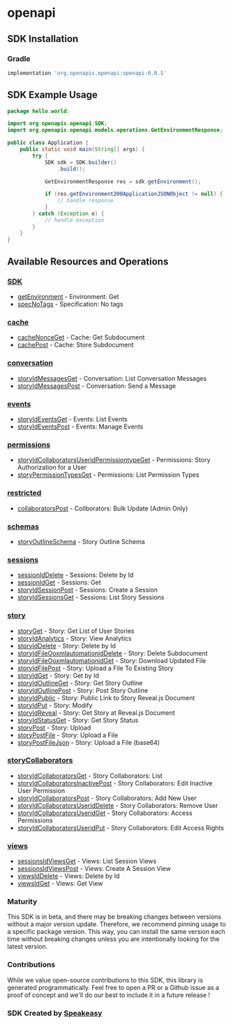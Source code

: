# openapi

<!-- Start SDK Installation -->
## SDK Installation

### Gradle

```groovy
implementation 'org.openapis.openapi:openapi:0.0.1'
```
<!-- End SDK Installation -->

## SDK Example Usage
<!-- Start SDK Example Usage -->
```java
package hello.world;

import org.openapis.openapi.SDK;
import org.openapis.openapi.models.operations.GetEnvironmentResponse;

public class Application {
    public static void main(String[] args) {
        try {
            SDK sdk = SDK.builder()
                .build();

            GetEnvironmentResponse res = sdk.getEnvironment();

            if (res.getEnvironment200ApplicationJSONObject != null) {
                // handle response
            }
        } catch (Exception e) {
            // handle exception
        }
    }
}
```
<!-- End SDK Example Usage -->

<!-- Start SDK Available Operations -->
## Available Resources and Operations

### [SDK](docs/sdk/README.md)

* [getEnvironment](docs/sdk/README.md#getenvironment) - Environment: Get
* [specNoTags](docs/sdk/README.md#specnotags) - Specification: No tags

### [cache](docs/cache/README.md)

* [cacheNonceGet](docs/cache/README.md#cachenonceget) - Cache: Get Subdocument
* [cachePost](docs/cache/README.md#cachepost) - Cache: Store Subdocument

### [conversation](docs/conversation/README.md)

* [storyIdMessagesGet](docs/conversation/README.md#storyidmessagesget) - Conversation: List Conversation Messages
* [storyIdMessagesPost](docs/conversation/README.md#storyidmessagespost) - Conversation: Send a Message

### [events](docs/events/README.md)

* [storyIdEventsGet](docs/events/README.md#storyideventsget) - Events: List Events
* [storyIdEventsPost](docs/events/README.md#storyideventspost) - Events: Manage Events

### [permissions](docs/permissions/README.md)

* [storyIdCollaboratorsUseridPermissiontypeGet](docs/permissions/README.md#storyidcollaboratorsuseridpermissiontypeget) - Permissions: Story Authorization for a User
* [storyPermissionTypesGet](docs/permissions/README.md#storypermissiontypesget) - Permissions: List Permission Types

### [restricted](docs/restricted/README.md)

* [collaboratorsPost](docs/restricted/README.md#collaboratorspost) - Collborators: Bulk Update (Admin Only)

### [schemas](docs/schemas/README.md)

* [storyOutlineSchema](docs/schemas/README.md#storyoutlineschema) - Story Outline Schema

### [sessions](docs/sessions/README.md)

* [sessionIdDelete](docs/sessions/README.md#sessioniddelete) - Sessions: Delete by Id
* [sessionIdGet](docs/sessions/README.md#sessionidget) - Sessions: Get
* [storyIdSessionPost](docs/sessions/README.md#storyidsessionpost) - Sessions: Create a Session
* [storyIdSessionsGet](docs/sessions/README.md#storyidsessionsget) - Sessions: List Story Sessions

### [story](docs/story/README.md)

* [storyGet](docs/story/README.md#storyget) - Story: Get List of User Stories
* [storyIdAnalytics](docs/story/README.md#storyidanalytics) - Story: View Analytics
* [storyIdDelete](docs/story/README.md#storyiddelete) - Story: Delete by Id
* [storyIdFileOoxmlautomationidDelete](docs/story/README.md#storyidfileooxmlautomationiddelete) - Story: Delete Subdocument
* [storyIdFileOoxmlautomationidGet](docs/story/README.md#storyidfileooxmlautomationidget) - Story: Download Updated File
* [storyIdFilePost](docs/story/README.md#storyidfilepost) - Story: Upload a File To Existing Story
* [storyIdGet](docs/story/README.md#storyidget) - Story: Get by Id
* [storyIdOutlineGet](docs/story/README.md#storyidoutlineget) - Story: Get Story Outline
* [storyIdOutlinePost](docs/story/README.md#storyidoutlinepost) - Story: Post Story Outline
* [storyIdPublic](docs/story/README.md#storyidpublic) - Story: Public Link to Story Reveal.js Document
* [storyIdPut](docs/story/README.md#storyidput) - Story: Modify
* [storyIdReveal](docs/story/README.md#storyidreveal) - Story: Get Story at Reveal.js Document
* [storyIdStatusGet](docs/story/README.md#storyidstatusget) - Story: Get Story Status
* [storyPost](docs/story/README.md#storypost) - Story: Upload
* [storyPostFile](docs/story/README.md#storypostfile) - Story: Upload a File
* [storyPostFileJson](docs/story/README.md#storypostfilejson) - Story: Upload a File (base64)

### [storyCollaborators](docs/storycollaborators/README.md)

* [storyIdCollaboratorsGet](docs/storycollaborators/README.md#storyidcollaboratorsget) - Story Collaborators: List
* [storyIdCollaboratorsInactivePost](docs/storycollaborators/README.md#storyidcollaboratorsinactivepost) - Story Collaborators: Edit Inactive User Permission
* [storyIdCollaboratorsPost](docs/storycollaborators/README.md#storyidcollaboratorspost) - Story Collaborators: Add New User
* [storyIdCollaboratorsUseridDelete](docs/storycollaborators/README.md#storyidcollaboratorsuseriddelete) - Story Collaborators: Remove User
* [storyIdCollaboratorsUseridGet](docs/storycollaborators/README.md#storyidcollaboratorsuseridget) - Story Collaborators: Access Permissions
* [storyIdCollaboratorsUseridPut](docs/storycollaborators/README.md#storyidcollaboratorsuseridput) - Story Collaborators: Edit Access Rights

### [views](docs/views/README.md)

* [sessionsIdViewsGet](docs/views/README.md#sessionsidviewsget) - Views: List Session Views
* [sessionsIdViewsPost](docs/views/README.md#sessionsidviewspost) - Views: Create A Session View
* [viewsIdDelete](docs/views/README.md#viewsiddelete) - Views: Delete by Id
* [viewsIdGet](docs/views/README.md#viewsidget) - Views: Get View
<!-- End SDK Available Operations -->

### Maturity

This SDK is in beta, and there may be breaking changes between versions without a major version update. Therefore, we recommend pinning usage 
to a specific package version. This way, you can install the same version each time without breaking changes unless you are intentionally 
looking for the latest version.

### Contributions

While we value open-source contributions to this SDK, this library is generated programmatically. 
Feel free to open a PR or a Github issue as a proof of concept and we'll do our best to include it in a future release !

### SDK Created by [Speakeasy](https://docs.speakeasyapi.dev/docs/using-speakeasy/client-sdks)
